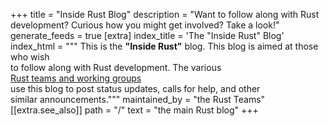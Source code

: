 +++
title = "Inside Rust Blog"
description = "Want to follow along with Rust development? Curious how you might get involved? Take a look!"
generate_feeds = true
[extra]
index_title = 'The "Inside Rust" Blog'
index_html = """
This is the <b>"Inside Rust"</b> blog. This blog is aimed at those who wish \
to follow along with Rust development. The various \
<a href="https://www.rust-lang.org/governance">Rust teams and working groups</a> \
use this blog to post status updates, calls for help, and other \
similar announcements."""
maintained_by = "the Rust Teams"
[[extra.see_also]]
path = "/"
text = "the main Rust blog"
+++
